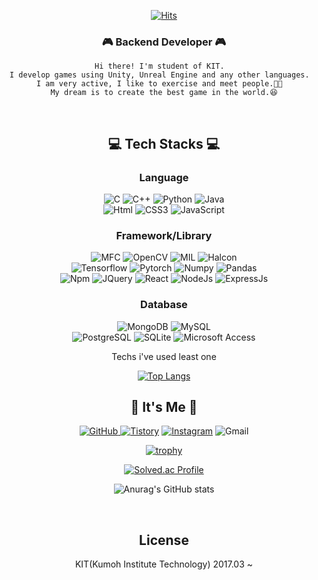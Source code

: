
<!-- ![header](https://capsule-render.vercel.app/api?type=waving&color=FFA500&height=200&descAlign=50&fontAlign=50&section=header&text=LEEJISU&fontSize=65&fontColor=2E2E2E&animation=twinkling)  

![matrix](https://user-images.githubusercontent.com/11794584/184528890-6d77e011-d607-421c-9ce4-39d19d242491.gif) -->

<div align="center">

[![Hits](https://hits.seeyoufarm.com/api/count/incr/badge.svg?url=https%3A%2F%2Fgithub.com%2Fjisulee42%2Fhit-counter&count_bg=%23EF98D9&title_bg=%23555555&icon=&icon_color=%23E7E7E7&title=hits&edge_flat=false)](https://hits.seeyoufarm.com)
    
### 🎮 Backend Developer 🎮
    
    Hi there! I'm student of KIT.  
    I develop games using Unity, Unreal Engine and any other languages.  
    I am very active, I like to exercise and meet people.🦾🥂  
    My dream is to create the best game in the world.😆
<br/>
    
## 💻 Tech Stacks 💻
### Language
<img alt="C" src="https://img.shields.io/badge/C-A8B9CC.svg?&style=for-the-badge&logo=C&logoColor=white"/>
<img alt="C++" src ="https://img.shields.io/badge/C++-00599C.svg?&style=for-the-badge&logo=C%2B%2B&logoColor=white"/>  
<img alt="Python" src="https://img.shields.io/badge/Python-3776AB.svg?&style=for-the-badge&logo=Python&logoColor=white"/>
<img alt="Java" src ="https://img.shields.io/badge/JAVA-007396.svg?&style=for-the-badge&logo=Java&logoColor=white"/> </br>
<img alt="Html" src ="https://img.shields.io/badge/HTML-E34F26.svg?&style=for-the-badge&logo=HTML5&logoColor=white"/> 
<img alt="CSS3" src ="https://img.shields.io/badge/CSS3-FF9933.svg?&style=for-the-badge&logo=CSS3&logoColor=white"/>  
<img alt="JavaScript" src ="https://img.shields.io/badge/JavaScript-F7DF1E.svg?&style=for-the-badge&logo=JavaScript&logoColor=white"/>

### Framework/Library   
<img alt="MFC" src ="https://img.shields.io/badge/MFC-5E5E5E.svg?&style=for-the-badge&logo=MFC&logoColor=white"/> 
<img alt="OpenCV" src ="https://img.shields.io/badge/OpenCV-blue.svg?&style=for-the-badge&logo=OpenCV&logoColor=white"/> 
<img alt="MIL" src ="https://img.shields.io/badge/mil-yellow.svg?&style=for-the-badge&logo=MIL&logoColor=white"/>
<img alt="Halcon" src ="https://img.shields.io/badge/Halcon-000066.svg?&style=for-the-badge&logo=Halcon&logoColor=white"/> </br>
<img alt="Tensorflow" src ="https://img.shields.io/badge/Tensorflow-orange.svg?&style=for-the-badge&logo=Tensorflow&logoColor=white"/>
<img alt="Pytorch" src ="https://img.shields.io/badge/Pytorch-CB3837.svg?&style=for-the-badge&logo=Pytorch&logoColor=white"/>
<img alt="Numpy" src ="https://img.shields.io/badge/Numpy-013243.svg?&style=for-the-badge&logo=Numpy&logoColor=white"/>
<img alt="Pandas" src ="https://img.shields.io/badge/Pandas-150458.svg?&style=for-the-badge&logo=Pandas&logoColor=white"/> </br>   
<img alt="Npm" src ="https://img.shields.io/badge/npm-CB3837.svg?&style=for-the-badge&logo=npm&logoColor=white"/>
<img alt="JQuery" src ="https://img.shields.io/badge/JQuery-0769AD.svg?&style=for-the-badge&logo=JQuery&logoColor=white"/> 
<img alt="React" src ="https://img.shields.io/badge/React-61DAFB.svg?&style=for-the-badge&logo=React&logoColor=white"/>  
<img alt="NodeJs" src="https://img.shields.io/badge/Node.js-339933?style=for-the-badge&logo=Node.js&logoColor=white"/>
<img alt="ExpressJs" src="https://img.shields.io/badge/Express.js-A8B9CC?style=for-the-badge&logo=Node.js&logoColor=white"/>     
<br/>

### Database
<img alt="MongoDB" src="https://img.shields.io/badge/MongoDB-47A248?style=for-the-badge&logo=MongoDB&logoColor=white"/>
<img alt="MySQL" src="https://img.shields.io/badge/MySQL-4479A1?style=for-the-badge&logo=MySQL&logoColor=white"/> </br>
<img alt="PostgreSQL" src="https://img.shields.io/badge/PostgreSQL-003B57?style=for-the-badge&logo=PostgreSQL&logoColor=white"/> 
<img alt="SQLite" src="https://img.shields.io/badge/SQLite-4169E1?style=for-the-badge&logo=SQLite&logoColor=white"/> 
<img alt="Microsoft Access" src="https://img.shields.io/badge/Microsoft Access-A4373A?style=for-the-badge&logo=Microsoft Access&logoColor=white"/> </br>

Techs i've used least one <br/> 


[![Top Langs](https://github-readme-stats.vercel.app/api/top-langs/?username=jisulee42&layout=compact)](https://github.com/anuraghazra/github-readme-stats)
<br/>


## 🌹 It's Me 🌹
<a href = "https://github.com/jisulee42"><img alt="GitHub" src ="https://img.shields.io/badge/GitHub-181717.svg?&style=for-the-badge&logo=GitHub&logoColor=white"/>
</a> <a href = "https://kimasill.tistory.com/"> <img alt="Tistory" src ="https://img.shields.io/badge/Tistory-orange.svg?&style=for-the-badge"/></a>
</a> <a href = "https://instagram.com/kimasill"> <img alt="Instagram" src ="https://img.shields.io/badge/Instagram-E4405F.svg?&style=for-the-badge&logo=Instagram&logoColor=white"/></a>
<img alt="Gmail" src 
="https://img.shields.io/badge/leejisu1584@gmail.com-EA4335.svg?&style=for-the-badge&logo=Gmail&logoColor=white"/>


[![trophy](https://github-profile-trophy.vercel.app/?username=jisulee42)](https://github.com/ryo-ma/github-profile-trophy)

[![Solved.ac Profile](http://mazassumnida.wtf/api/v2/generate_badge?boj=ljs3229)](https://solved.ac/ljs3229/)

![Anurag's GitHub stats](https://github-readme-stats.vercel.app/api?username=jisulee42&show_icons=true&theme=radical)

<br/>

## License

KIT(Kumoh Institute Technology) 2017.03 ~
</div>
